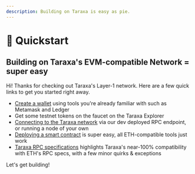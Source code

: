 ```yaml
---
description: Building on Taraxa is easy as pie.
---
```


# 🚀 Quickstart

## Building on Taraxa's EVM-compatible Network = super easy

Hi! Thanks for checking out Taraxa's Layer-1 network. Here are a few quick links to get you started right away.&#x20;

* [Create a wallet](../wallet/) using tools you're already familiar with such as Metamask and Ledger
* Get some testnet tokens on the faucet on the Taraxa Explorer
* [Connecting to the Taraxa network](connect-to-taraxas-network.md) via our dev deployed RPC endpoint, or running a node of your own&#x20;
* [Deploying a smart contract](smart-contracts-wip.md) is super easy, all ETH-compatible tools just work&#x20;
* [Taraxa RPC specifications](taraxa-rpc-specs.md) highlights Taraxa's near-100% compatibility with ETH's RPC specs, with a few minor quirks & exceptions

Let's get building!&#x20;
